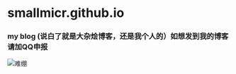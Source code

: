 # smallmicr.github.io
### my blog (说白了就是大杂烩博客，还是我个人的）如想发到我的博客请加QQ申报
![难绷](https://pic1.zhimg.com/80/v2-f4ae472768ce17d2d9f386fa5379fba4_720w.webp "难绷")
